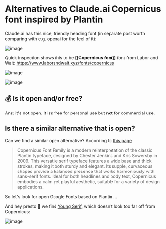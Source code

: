 # Alternatives to Claude.ai Copernicus font inspired by Plantin

Claude.ai has this nice, friendly heading font (in separate post worth comparing with e.g. openai for the feel of it):

![image](https://github.com/user-attachments/assets/c351bfbe-8d18-4fa9-9820-99daaa2380ee)

Quick inspection shows this to be **[[Copernicus font]]** font from Labor and Wait: https://www.laborandwait.xyz/fonts/copernicus

![image](https://github.com/user-attachments/assets/3e4bf319-fb35-4d4c-95ec-66db5c5e8e38)

![image](https://github.com/user-attachments/assets/5b887952-da94-4e14-8eb5-2bea709dd94f)

## 💰  Is it open and/or free?

Ans: it's not open. It iss free for personal use but **not** for commercial use.

## Is there a similar alternative that is open?

Can we find a similar open alternative? According to [this page](https://www.deefont.com/copernicus-font-family/)

> Copernicus Font Family is a modern reinterpretation of the classic Plantin typeface, designed by Chester Jenkins and Kris Sowersby in 2009. This versatile serif typeface features a wide base and thick strokes, making it both sturdy and elegant. Its supple, curvaceous shapes provide a balanced presence that works harmoniously with sans-serif fonts. Ideal for both headlines and body text, Copernicus embodies a calm yet playful aesthetic, suitable for a variety of design applications.

So let's look for open Google Fonts based on Plantin ...

And hey presto 🚀 we find [Young Serif](https://fonts.google.com/specimen/Young+Serif), which doesn't look too far off from Copernicus:

![image](https://github.com/user-attachments/assets/ac00ec1b-60af-4ea6-a8b9-109b93d14af6)
